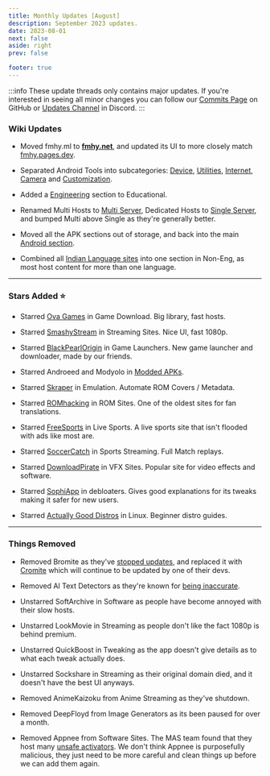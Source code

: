 ```yaml
---
title: Monthly Updates [August]
description: September 2023 updates.
date: 2023-08-01
next: false
aside: right
prev: false

footer: true
---
```


<Post authors="nbats"/>

:::info
These update threads only contains major updates. If you're interested
in seeing all minor changes you can follow our
[Commits Page](https://github.com/fmhy/FMHYedit/commits/main) on GitHub or
[Updates Channel](https://redd.it/17f8msf) in Discord.
:::

### Wiki Updates

- Moved fmhy.ml to **[fmhy.net](/)**, and updated its UI to more closely match
  [fmhy.pages.dev](/).
- Separated Android Tools into subcategories:
  [Device](/android-iosguide/#android-device),
  [Utilities](/android-iosguide/#android-utilities),
  [Internet](/android-iosguide/#android-internet),
  [Camera](/android-iosguide/#android-camera) and
  [Customization](/android-iosguide/#customization).

- Added a [Engineering](/edupiracyguide/#engineering) section to Educational.

- Renamed Multi Hosts to [Multi Server](/videopiracyguide/#multi-server),
  Dedicated Hosts to [Single Server](/videopiracyguide/#single-server), and
  bumped Multi above Single as they're generally better.

- Moved all the APK sections out of storage, and back into the main
  [Android section](/android-iosguide/#android-apks).

- Combined all [Indian Language sites](/non-english/#indian-languages) into one
  section in Non-Eng, as most host content for more than one language.

---

### Stars Added ⭐

- Starred [Ova Games](/gamingpiracyguide/#download-games) in Game Download. Big
  library, fast hosts.

- Starred [SmashyStream](/videopiracyguide/#multi-server) in Streaming Sites.
  Nice UI, fast 1080p.

- Starred [BlackPearlOrigin](/storage/#game-libraries--launcher) in Game
  Launchers. New game launcher and downloader, made by our friends.

- Starred Androeed and Modyolo in [Modded APKs](/android-iosguide/#modded-apks).

- Starred [Skraper](/gamingpiracyguide/#emulation--roms) in Emulation. Automate
  ROM Covers / Metadata.

- Starred [ROMhacking](/gamingpiracyguide/#rom-sites) in ROM Sites. One of the
  oldest sites for fan translations.

- Starred [FreeSports](/videopiracyguide/#live-tv--sports) in Live Sports. A
  live sports site that isn't flooded with ads like most are.

- Starred [SoccerCatch](/videopiracyguide/#sports-streaming) in Sports
  Streaming. Full Match replays.

- Starred [DownloadPirate](/storage/#vfx-sites) in VFX Sites. Popular site for
  video effects and software.

- Starred [SophiApp](/storage/#windows-10-debloater) in debloaters. Gives good
  explanations for its tweaks making it safer for new users.

- Starred
  [Actually Good Distros](https://ash.fail/blog/20230625-actually-good-distro-recomendations-for-beginners.html)
  in Linux. Beginner distro guides.

---

### Things Removed

- Removed Bromite as they've [stopped updates](https://i.imgur.com/uM3ryHR.png),
  and replaced it with [Cromite](https://github.com/uazo/cromite) which will
  continue to be updated by one of their devs.

- Removed AI Text Detectors as they're known for
  [being inaccurate](https://arstechnica.com/information-technology/2023/07/openai-discontinues-its-ai-writing-detector-due-to-low-rate-of-accuracy/).

- Unstarred SoftArchive in Software as people have become annoyed with their
  slow hosts.

- Unstarred LookMovie in Streaming as people don't like the fact 1080p is behind
  premium.

- Unstarred QuickBoost in Tweaking as the app doesn't give details as to what
  each tweak actually does.

- Unstarred Sockshare in Streaming as their original domain died, and it doesn't
  have the best UI anyways.

- Removed AnimeKaizoku from Anime Streaming as they've shutdown.

- Removed DeepFloyd from Image Generators as its been paused for over a month.

- Removed Appnee from Software Sites. The MAS team found that they host many
  [unsafe activators](https://i.imgur.com/KmDKUw4.png). We don't think Appnee is
  purposefully malicious, they just need to be more careful and clean things up
  before we can add them again.
